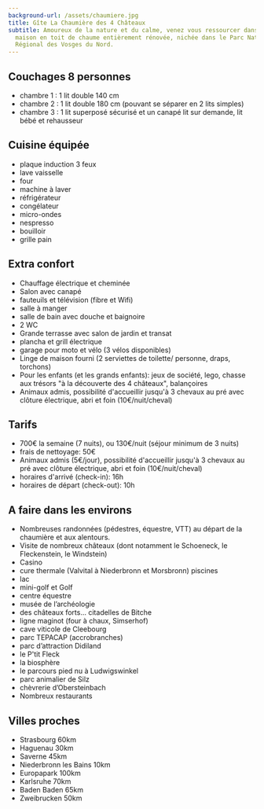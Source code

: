 ```yaml
---
background-url: /assets/chaumiere.jpg
title: Gîte La Chaumière des 4 Châteaux
subtitle: Amoureux de la nature et du calme, venez vous ressourcer dans notre
  maison en toit de chaume entièrement rénovée, nichée dans le Parc Naturel
  Régional des Vosges du Nord.
---
```

## Couchages 8 personnes

* chambre 1 : 1 lit double 140 cm
* chambre 2 : 1 lit double 180 cm (pouvant se séparer en 2 lits simples)
* chambre 3 : 1 lit superposé sécurisé et un canapé lit
  sur demande, lit bébé et rehausseur

## Cuisine équipée

* plaque induction 3 feux
* lave vaisselle
* four
* machine à laver
* réfrigérateur
* congélateur
* micro-ondes
* nespresso
* bouilloir
* grille pain

## Extra confort

* Chauffage électrique et cheminée
* Salon avec canapé
* fauteuils et télévision (fibre et Wifi)
* salle à manger
* salle de bain avec douche et baignoire
* 2 WC
* Grande terrasse avec salon de jardin et transat
* plancha et grill électrique
* garage pour moto et vélo  (3 vélos disponibles)
* Linge de maison fourni (2 serviettes de toilette/ personne, draps, torchons)
* Pour les enfants (et les grands enfants): jeux de société, lego, chasse aux trésors "à la découverte des 4 châteaux", balançoires
* Animaux admis, possibilité d'accueillir jusqu'à 3 chevaux au pré avec clôture électrique, abri et foin (10€/nuit/cheval)

## Tarifs

* 700€ la semaine (7 nuits), ou 130€/nuit (séjour minimum de 3 nuits)
* frais de nettoyage: 50€
* Animaux admis (5€/jour), possibilité d'accueillir jusqu'à 3 chevaux au pré avec clôture électrique, abri et foin (10€/nuit/cheval)
* horaires d'arrivé (check-in): 16h
* horaires de départ (check-out): 10h

## A faire dans les environs

* Nombreuses randonnées (pédestres, équestre, VTT) au départ de la chaumière et aux alentours.
* Visite de nombreux châteaux (dont notamment le Schoeneck, le Fleckenstein, le Windstein)
* Casino
* cure thermale (Valvital à Niederbronn et Morsbronn) piscines
* lac
* mini-golf et Golf
* centre équestre
* musée de l’archéologie
* des châteaux forts... citadelles de Bitche
* ligne maginot (four à chaux, Simserhof)
* cave viticole de Cleebourg
* parc TEPACAP (accrobranches)
* parc d’attraction Didiland
* le P'tit Fleck
* la biosphère
* le parcours pied nu à Ludwigswinkel
* parc animalier de Silz
* chèvrerie d’Obersteinbach
* Nombreux restaurants

## Villes proches

* Strasbourg 60km
* Haguenau 30km
* Saverne 45km
* Niederbronn les Bains 10km
* Europapark 100km
* Karlsruhe 70km
* Baden Baden 65km
* Zweibrucken 50km

